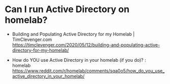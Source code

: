 # Can I run Active Directory on homelab?



* Building and Populating Active Directory for my Homelab \| TimClevenger.com  
  <https://timclevenger.com/2020/05/12/building-and-populating-active-directory-for-my-homelab/>

* How do YOU use Active Directory in your homelab (if you do)? : homelab  
  <https://www.reddit.com/r/homelab/comments/sqa0o5/how_do_you_use_active_directory_in_your_homelab/>
